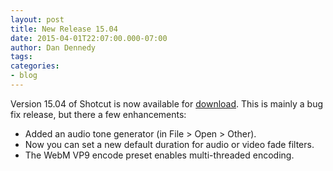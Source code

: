 ```yaml
---
layout: post
title: New Release 15.04
date: 2015-04-01T22:07:00.000-07:00
author: Dan Dennedy
tags: 
categories:
- blog
---
```


Version 15.04 of Shotcut is now available for <a href="/shotcut_web/download/">download</a>. This is mainly a bug fix release, but there a few enhancements:<br>
<ul><li>Added an audio tone generator (in File > Open > Other).</li><li>Now you can set a new default duration for audio or video fade filters.</li><li>The WebM VP9 encode preset enables multi-threaded encoding.</li></ul>